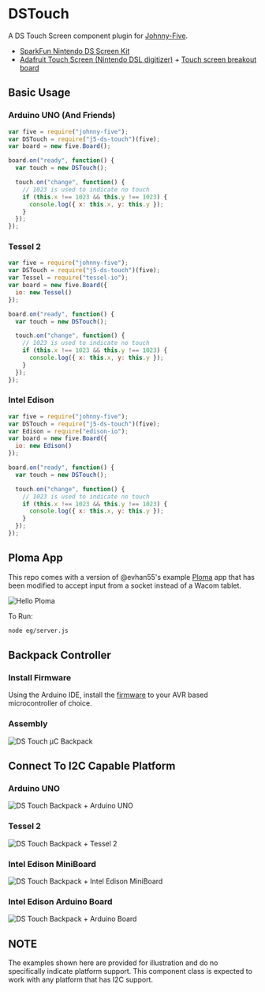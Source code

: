 # DSTouch

A DS Touch Screen component plugin for [Johnny-Five](https://github.com/rwaldron/johnny-five).

- [SparkFun Nintendo DS Screen Kit](https://www.sparkfun.com/products/13631)
- [Adafruit Touch Screen (Nintendo DSL digitizer)](https://www.adafruit.com/products/333) + [Touch screen breakout board](https://www.adafruit.com/product/334)


## Basic Usage

### Arduino UNO (And Friends)

```js
var five = require("johnny-five");
var DSTouch = require("j5-ds-touch")(five);
var board = new five.Board();

board.on("ready", function() {
  var touch = new DSTouch();

  touch.on("change", function() {
    // 1023 is used to indicate no touch 
    if (this.x !== 1023 && this.y !== 1023) {
      console.log({ x: this.x, y: this.y });
    }
  });
});
```

### Tessel 2

```js
var five = require("johnny-five");
var DSTouch = require("j5-ds-touch")(five);
var Tessel = require("tessel-io");
var board = new five.Board({
  io: new Tessel()
});

board.on("ready", function() {
  var touch = new DSTouch();

  touch.on("change", function() {
    // 1023 is used to indicate no touch 
    if (this.x !== 1023 && this.y !== 1023) {
      console.log({ x: this.x, y: this.y });
    }
  });
});
```

### Intel Edison

```js
var five = require("johnny-five");
var DSTouch = require("j5-ds-touch")(five);
var Edison = require("edison-io");
var board = new five.Board({
  io: new Edison()
});

board.on("ready", function() {
  var touch = new DSTouch();

  touch.on("change", function() {
    // 1023 is used to indicate no touch 
    if (this.x !== 1023 && this.y !== 1023) {
      console.log({ x: this.x, y: this.y });
    }
  });
});
```

## Ploma App

This repo comes with a version of @evhan55's example [Ploma](https://github.com/evhan55/ploma) app that has been modified to accept input from a socket instead of a Wacom tablet. 

![Hello Ploma](https://github.com/rwaldron/j5-ds-touch/blob/master/assets/hello-ploma.png)


To Run: 


```sh
node eg/server.js
```

## Backpack Controller

### Install Firmware

Using the Arduino IDE, install the [firmware](https://github.com/rwaldron/j5-ds-touch/blob/master/firmware/ds_touch_slave.ino) to your AVR based microcontroller of choice. 

### Assembly

![DS Touch μC Backpack](https://github.com/rwaldron/j5-ds-touch/blob/master/assets/ds-touch-backpack.png)


## Connect To I2C Capable Platform

### Arduino UNO

![DS Touch Backpack + Arduino UNO](https://raw.githubusercontent.com/rwaldron/j5-ds-touch/master/assets/ds-touch-backpack-with-uno.png)

### Tessel 2

![DS Touch Backpack + Tessel 2](https://raw.githubusercontent.com/rwaldron/j5-ds-touch/master/assets/ds-touch-backpack-with-tessel-2.png)

### Intel Edison MiniBoard

![DS Touch Backpack + Intel Edison MiniBoard](https://raw.githubusercontent.com/rwaldron/j5-ds-touch/master/assets/ds-touch-backpack-with-edison-mini.png)

### Intel Edison Arduino Board

![DS Touch Backpack + Arduino Board](https://raw.githubusercontent.com/rwaldron/j5-ds-touch/master/assets/ds-touch-backpack-with-edison-arduino.png)


## NOTE

The examples shown here are provided for illustration and do no specifically indicate platform support. This component class is expected to work with any platform that has I2C support. 
